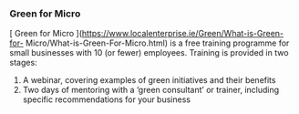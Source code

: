 ###  Green for Micro

[ Green for Micro ](https://www.localenterprise.ie/Green/What-is-Green-for-
Micro/What-is-Green-For-Micro.html) is a free training programme for small
businesses with 10 (or fewer) employees. Training is provided in two stages:

  1. A webinar, covering examples of green initiatives and their benefits 
  2. Two days of mentoring with a ‘green consultant’ or trainer, including specific recommendations for your business 

